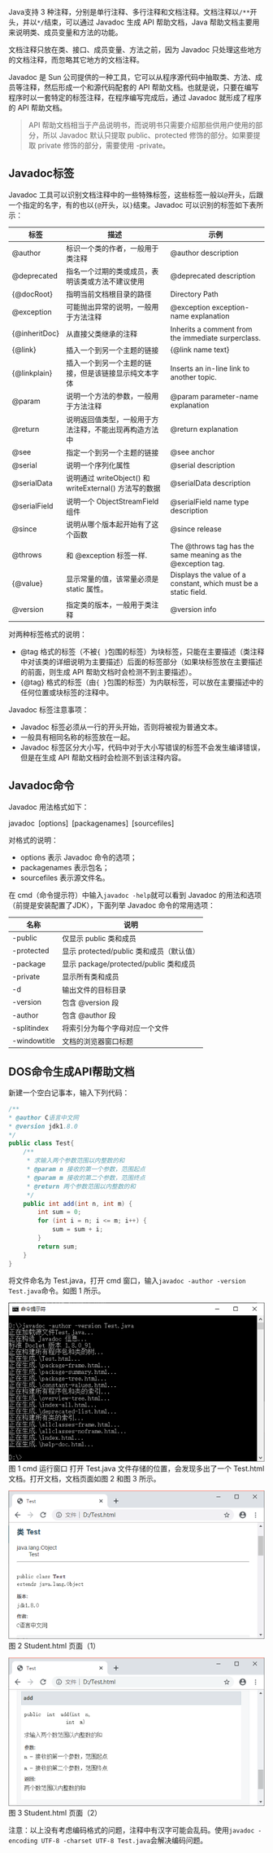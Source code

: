 Java支持 3 种注释，分别是单行注释、多行注释和文档注释。文档注释以`/**`开头，并以`*/`结束，可以通过 Javadoc 生成 API 帮助文档，Java 帮助文档主要用来说明类、成员变量和方法的功能。

文档注释只放在类、接口、成员变量、方法之前，因为 Javadoc 只处理这些地方的文档注释，而忽略其它地方的文档注释。

Javadoc 是 Sun 公司提供的一种工具，它可以从程序源代码中抽取类、方法、成员等注释，然后形成一个和源代码配套的 API 帮助文档。也就是说，只要在编写程序时以一套特定的标签注释，在程序编写完成后，通过 Javadoc 就形成了程序的 API 帮助文档。

> API 帮助文档相当于产品说明书，而说明书只需要介绍那些供用户使用的部分，所以 Javadoc 默认只提取 public、protected 修饰的部分。如果要提取 private 修饰的部分，需要使用 -private。

## Javadoc标签

Javadoc 工具可以识别文档注释中的一些特殊标签，这些标签一般以`@`开头，后跟一个指定的名字，有的也以`{@`开头，以`}`结束。Javadoc 可以识别的标签如下表所示：



| 标签          | 描述                                                   | 示例                                                         |
| ------------- | ------------------------------------------------------ | ------------------------------------------------------------ |
| @author       | 标识一个类的作者，一般用于类注释                       | @author description                                          |
| @deprecated   | 指名一个过期的类或成员，表明该类或方法不建议使用       | @deprecated description                                      |
| {@docRoot}    | 指明当前文档根目录的路径                               | Directory Path                                               |
| @exception    | 可能抛出异常的说明，一般用于方法注释                   | @exception exception-name explanation                        |
| {@inheritDoc} | 从直接父类继承的注释                                   | Inherits a comment from the immediate surperclass.           |
| {@link}       | 插入一个到另一个主题的链接                             | {@link name text}                                            |
| {@linkplain}  | 插入一个到另一个主题的链接，但是该链接显示纯文本字体   | Inserts an in-line link to another topic.                    |
| @param        | 说明一个方法的参数，一般用于方法注释                   | @param parameter-name explanation                            |
| @return       | 说明返回值类型，一般用于方法注释，不能出现再构造方法中 | @return explanation                                          |
| @see          | 指定一个到另一个主题的链接                             | @see anchor                                                  |
| @serial       | 说明一个序列化属性                                     | @serial description                                          |
| @serialData   | 说明通过 writeObject() 和 writeExternal() 方法写的数据 | @serialData description                                      |
| @serialField  | 说明一个 ObjectStreamField 组件                        | @serialField name type description                           |
| @since        | 说明从哪个版本起开始有了这个函数                       | @since release                                               |
| @throws       | 和 @exception 标签一样.                                | The @throws tag has the same meaning as the @exception tag.  |
| {@value}      | 显示常量的值，该常量必须是 static 属性。               | Displays the value of a constant, which must be a static field. |
| @version      | 指定类的版本，一般用于类注释                           | @version info                                                |


对两种标签格式的说明：

- @tag 格式的标签（不被`{ }`包围的标签）为块标签，只能在主要描述（类注释中对该类的详细说明为主要描述）后面的标签部分（如果块标签放在主要描述的前面，则生成 API 帮助文档时会检测不到主要描述）。
- {@tag} 格式的标签（由`{ }`包围的标签）为内联标签，可以放在主要描述中的任何位置或块标签的注释中。


Javadoc 标签注意事项：

- Javadoc 标签必须从一行的开头开始，否则将被视为普通文本。
- 一般具有相同名称的标签放在一起。
- Javadoc 标签区分大小写，代码中对于大小写错误的标签不会发生编译错误，但是在生成 API 帮助文档时会检测不到该注释内容。

## Javadoc命令

Javadoc 用法格式如下：

javadoc [options] [packagenames] [sourcefiles]

对格式的说明：

- options 表示 Javadoc 命令的选项；
- packagenames 表示包名；
- sourcefiles 表示源文件名。


在 cmd（命令提示符）中输入`javadoc -help`就可以看到 Javadoc 的用法和选项（前提是安装配置了JDK），下面列举 Javadoc 命令的常用选项：

| 名称                | 说明                                     |
| ------------------- | ---------------------------------------- |
| -public             | 仅显示 public 类和成员                   |
| -protected          | 显示 protected/public 类和成员（默认值） |
| -package            | 显示 package/protected/public 类和成员   |
| -private            | 显示所有类和成员                         |
| -d <directory>      | 输出文件的目标目录                       |
| -version            | 包含 @version 段                         |
| -author             | 包含 @author 段                          |
| -splitindex         | 将索引分为每个字母对应一个文件           |
| -windowtitle <text> | 文档的浏览器窗口标题                     |

## DOS命令生成API帮助文档 

新建一个空白记事本，输入下列代码： 

```java
/**
* @author C语言中文网
* @version jdk1.8.0
*/
public class Test{
    /**
     * 求输入两个参数范围以内整数的和
     * @param n 接收的第一个参数，范围起点
     * @param m 接收的第二个参数，范围终点
     * @return 两个参数范围以内整数的和
     */
    public int add(int n, int m) {
        int sum = 0;
        for (int i = n; i <= m; i++) {
            sum = sum + i;
        }
        return sum;
    }
}
```

将文件命名为 Test.java，打开 cmd 窗口，输入`javadoc -author -version Test.java`命令。如图 1 所示。

![img](https://raw.githubusercontent.com/wqcblog/picgo-image/master/img/202110201024624.png)
图 1 cmd 运行窗口
打开 Test.java 文件存储的位置，会发现多出了一个 Test.html 文档。打开文档，文档页面如图 2 和图 3 所示。

![img](https://raw.githubusercontent.com/wqcblog/picgo-image/master/img/202110201023117.png)
图 2 Student.html 页面（1）

![img](https://raw.githubusercontent.com/wqcblog/picgo-image/master/img/202110201023202.png)
图 3 Student.html 页面（2）


注意：以上没有考虑编码格式的问题，注释中有汉字可能会乱码。使用`javadoc -encoding UTF-8 -charset UTF-8 Test.java`会解决编码问题。